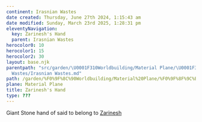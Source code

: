 ```yaml
---
continent: Irasnian Wastes
date created: Thursday, June 27th 2024, 1:15:43 am
date modified: Sunday, March 23rd 2025, 1:28:31 pm
eleventyNavigation:
  key: Zarinesh's Hand
  parent: Irasnian Wastes
herocolor0: 10
herocolor1: 15
herocolor2: 30
layout: base.njk
parentpath: "src/garden/\U0001F310Worldbuilding/Material Plane/\U0001F3DC️Irasnian
  Wastes/Irasnian Wastes.md"
path: /garden/%F0%9F%8C%90Worldbuilding/Material%20Plane/%F0%9F%8F%9C%EF%B8%8FIrasnian%20Wastes/Zarinesh%27s%20Hand/
plane: Material Plane
title: Zarinesh's Hand
type: ???
---
```


Giant Stone hand of said to belong to [Zarinesh](/garden/%F0%9F%8C%90Worldbuilding/Nether%20Plane/Gods/Zarinesh)